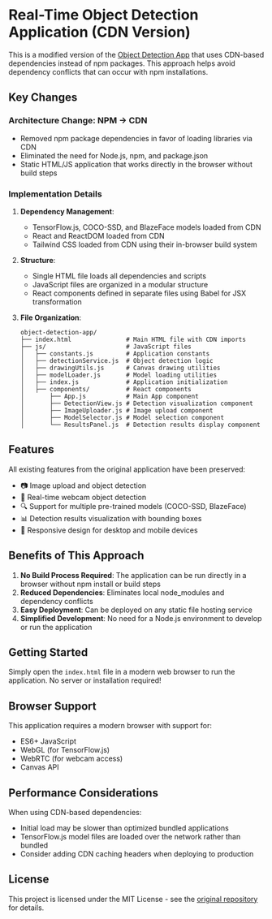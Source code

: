 # Real-Time Object Detection Application (CDN Version)

This is a modified version of the [Object Detection App](https://github.com/Assem-ElQersh/Object-Detection-App) that uses CDN-based dependencies instead of npm packages. This approach helps avoid dependency conflicts that can occur with npm installations.

## Key Changes

### Architecture Change: NPM → CDN
- Removed npm package dependencies in favor of loading libraries via CDN
- Eliminated the need for Node.js, npm, and package.json
- Static HTML/JS application that works directly in the browser without build steps

### Implementation Details

1. **Dependency Management**:
   - TensorFlow.js, COCO-SSD, and BlazeFace models loaded from CDN
   - React and ReactDOM loaded from CDN
   - Tailwind CSS loaded from CDN using their in-browser build system

2. **Structure**:
   - Single HTML file loads all dependencies and scripts
   - JavaScript files are organized in a modular structure
   - React components defined in separate files using Babel for JSX transformation

3. **File Organization**:
   ```
   object-detection-app/
   ├── index.html               # Main HTML file with CDN imports
   ├── js/                      # JavaScript files
   │   ├── constants.js         # Application constants
   │   ├── detectionService.js  # Object detection logic
   │   ├── drawingUtils.js      # Canvas drawing utilities
   │   ├── modelLoader.js       # Model loading utilities
   │   ├── index.js             # Application initialization
   │   ├── components/          # React components
   │       ├── App.js           # Main App component
   │       ├── DetectionView.js # Detection visualization component
   │       ├── ImageUploader.js # Image upload component
   │       ├── ModelSelector.js # Model selection component
   │       └── ResultsPanel.js  # Detection results display component
   ```

## Features

All existing features from the original application have been preserved:

- 📷 Image upload and object detection
- 🎥 Real-time webcam object detection
- 🔍 Support for multiple pre-trained models (COCO-SSD, BlazeFace)
- 📊 Detection results visualization with bounding boxes
- 📱 Responsive design for desktop and mobile devices

## Benefits of This Approach

1. **No Build Process Required**: The application can be run directly in a browser without npm install or build steps
2. **Reduced Dependencies**: Eliminates local node_modules and dependency conflicts
3. **Easy Deployment**: Can be deployed on any static file hosting service
4. **Simplified Development**: No need for a Node.js environment to develop or run the application

## Getting Started

Simply open the `index.html` file in a modern web browser to run the application. No server or installation required!

## Browser Support

This application requires a modern browser with support for:

- ES6+ JavaScript
- WebGL (for TensorFlow.js)
- WebRTC (for webcam access)
- Canvas API

## Performance Considerations

When using CDN-based dependencies:
- Initial load may be slower than optimized bundled applications
- TensorFlow.js model files are loaded over the network rather than bundled
- Consider adding CDN caching headers when deploying to production

## License

This project is licensed under the MIT License - see the [original repository](https://github.com/Assem-ElQersh/Object-Detection-App) for details.
